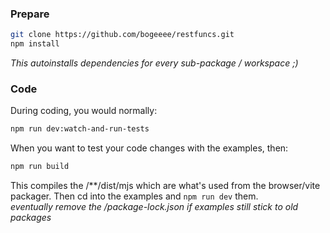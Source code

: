 ### Prepare

```bash
git clone https://github.com/bogeeee/restfuncs.git
npm install
```
_This autoinstalls dependencies for every sub-package / workspace ;)_


### Code

During coding, you would normally:
```bash
npm run dev:watch-and-run-tests
```

When you want to test your code changes with the examples, then:
```bash
npm run build
```
This compiles the /**/dist/mjs which are what's used from the browser/vite packager. Then cd into the examples and `npm run dev` them.    
_eventually remove the /package-lock.json if examples still stick to old packages_
